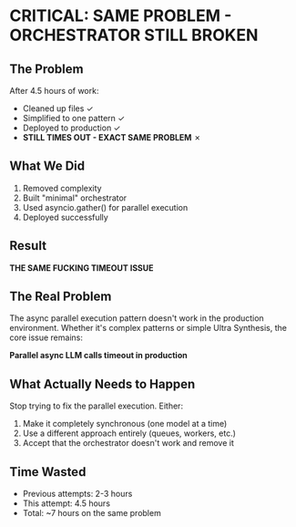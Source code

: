 # CRITICAL: SAME PROBLEM - ORCHESTRATOR STILL BROKEN

## The Problem
After 4.5 hours of work:
- Cleaned up files ✓
- Simplified to one pattern ✓
- Deployed to production ✓
- **STILL TIMES OUT - EXACT SAME PROBLEM** ✗

## What We Did
1. Removed complexity
2. Built "minimal" orchestrator
3. Used asyncio.gather() for parallel execution
4. Deployed successfully

## Result
**THE SAME FUCKING TIMEOUT ISSUE**

## The Real Problem
The async parallel execution pattern doesn't work in the production environment. Whether it's complex patterns or simple Ultra Synthesis, the core issue remains:

**Parallel async LLM calls timeout in production**

## What Actually Needs to Happen
Stop trying to fix the parallel execution. Either:
1. Make it completely synchronous (one model at a time)
2. Use a different approach entirely (queues, workers, etc.)
3. Accept that the orchestrator doesn't work and remove it

## Time Wasted
- Previous attempts: 2-3 hours
- This attempt: 4.5 hours
- Total: ~7 hours on the same problem